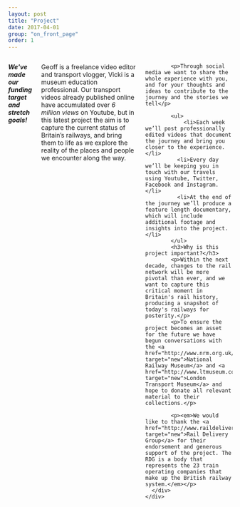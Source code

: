 ```yaml
---
layout: post
title: "Project"
date: 2017-04-01
group: "on_front_page"
order: 1
---
```


<a name="project"></a>
<div class="bgbox secondary">
	<div class="row">
		<div class="columns medium-8 medium-push-2">
			<p><strong><em>We've made our funding target and stretch goals!</em></strong></p>
			<p>Geoff is a freelance video editor and transport vlogger, Vicki is a museum education professional. Our transport videos already published online have accumulated over <em>6 million views </em>on Youtube, but in this latest project the aim is to capture the current status of Britain’s railways, and bring them to life as we explore the reality of the places and people we encounter along the way.</p>

			<p>Through social media we want to share the whole experience with you, and for your thoughts and ideas to contribute to the journey and the stories we tell</p>

			<ul>
				<li>Each week we’ll post professionally edited videos that document the journey and bring you closer to the experience.</li>
			  <li>Every day we’ll be keeping you in touch with our travels using Youtube, Twitter, Facebook and Instagram.</li>
			  <li>At the end of the journey we’ll produce a feature length documentary, which will include additional footage and insights into the project.</li>
		    </ul>
			<h3>Why is this project important?</h3>
			<p>Within the next decade, changes to the rail network will be more pivotal than ever, and we want to capture this critical moment in Britain's rail history, producing a snapshot of today's railways for posterity.</p>
			<p>To ensure the project becomes an asset for the future we have begun conversations with the <a href="http://www.nrm.org.uk/" target="new">National Railway Museum</a> and <a href="http://www.ltmuseum.co.uk/" target="new">London Transport Museum</a> and hope to donate all relevant material to their collections.</p>

			<p><em>We would like to thank the <a href="http://www.raildeliverygroup.com/" target="new">Rail Delivery Group</a> for their endorsement and generous support of the project. The RDG is a body that represents the 23 train operating companies that make up the British railway system.</em></p>
	  </div>
	</div>
</div>
